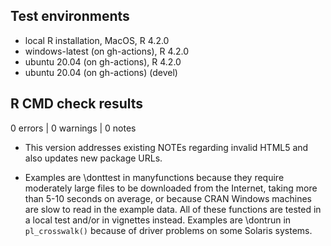 ## Test environments
* local R installation, MacOS, R 4.2.0
* windows-latest (on gh-actions), R 4.2.0
* ubuntu 20.04 (on gh-actions), R 4.2.0
* ubuntu 20.04 (on gh-actions) (devel)

## R CMD check results

0 errors | 0 warnings | 0 notes

* This version addresses existing NOTEs regarding invalid HTML5 and also updates
new package URLs.

* Examples are \donttest in manyfunctions because they require
moderately large files to be downloaded from the Internet, taking more than 5-10
seconds on average, or because CRAN Windows machines are slow to read in the
example data. All of these functions are tested in a local test and/or in
vignettes instead. Examples are \dontrun in `pl_crosswalk()` because of driver
problems on some Solaris systems.

